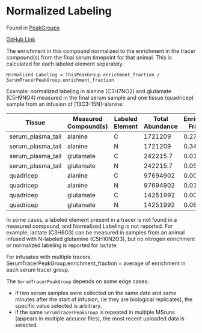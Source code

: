 # Normalized Labeling

Found in [PeakGroups](../Download/About%20the%20Data/Data%20Types/PeakGroups.md)

[GitHub Link](https://github.com/Princeton-LSI-ResearchComputing/tracebase/blob/c8ef01327429b31a25c9824050487ecb641f491c/DataRepo/models/peak_group_label.py#L171-L202)

The enrichment in this compound normalized to the enrichment in the tracer
compound(s) from the final serum timepoint for that animal.  This is calculated
for each labeled element separately.

`Normalized Labeling = ThisPeakGroup.enrichment_fraction / SerumTracerPeakGroup.enrichment_fraction`

Example:  normalized labeling in alanine (C3H7NO2) and glutamate (C5H9NO4)
measured in the final serum sample and one tissue (quadricep) sample from an
infusion of \[13C3-15N]-alanine:

Tissue | Measured Compound(s) | Labeled Element | Total Abundance | Enrichment Fraction | Enrichment Abundance | Normalized Labeling
-- | -- | -- | -- | -- | -- | --
serum_plasma_tail | alanine | C | 1721209 | 0.275916 | 474909.5 | 1
serum_plasma_tail | alanine | N | 1721209 | 0.344919 | 593677.6 | 1
serum_plasma_tail | glutamate | C | 242215.7 | 0.018 | 4359.787 | 0.065236
serum_plasma_tail | glutamate | N | 242215.7 | 0.053935 | 13063.83 | 0.156369
quadricep | alanine | C | 97694902 | 0.006183 | 604078.4 | 0.02241
quadricep | alanine | N | 97694902 | 0.019993 | 1953218 | 0.057964
quadricep | glutamate | C | 14251992 | 0.007268 | 103580.9 | 0.026341
quadricep | glutamate | N | 14251992 | 0.087257 | 1243586 | 0.252978

In some cases, a labeled element present in a tracer is not found in a measured
compound, and Normalized Labeling is not reported.  For example, lactate
(C3H6O3) can be measured in samples from an animal infused with N-labeled
glutamine (C5H10N2O3), but no nitrogen enrichment or normalized labeling is
reported for lactate.

For infusates with multiple tracers, SerumTracerPeakGroup.enrichment_fraction =
average of enrichment in each serum tracer group.

The `SerumTracerPeakGroup` depends on some edge cases:

- if two serum samples were collected on the same date and same minutes after
  the start of infusion, (ie they are biological replicates), the specific
  value selected is arbitrary.
- if the same `SerumTracerPeakGroup` is repeated in multiple MSruns (appears in
  multiple accucor files), the most recent uploaded data is selected.
